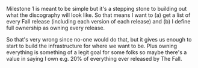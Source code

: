 Milestone 1 is meant to be simple but it's a stepping stone to building out what the discography will look like.
So that means I want to (a) get a list of every Fall release (including each version of each release) and (b)
I define full ownership as owning every release.

So that's very wrong since no-one would do that, but it gives us enough to start to build the infrastructure for
where we want to be. Plus owning everything is something of a legit goal for some folks so maybe there's a value
in saying I own e.g. 20% of everything ever released by The Fall.